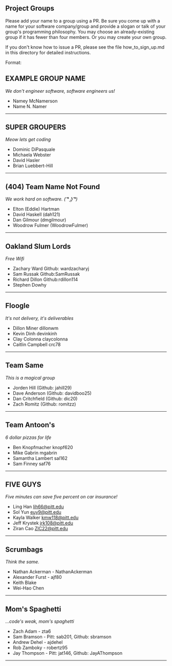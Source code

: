 
## Project Groups

Please add your name to a group using a PR.  Be sure you come up with a name for your software company/group and provide a slogan or talk of your group's programming philosophy.  You may choose an already-existing group if it has fewer than four members.  Or you may create your own group.

If you don't know how to issue a PR, please see the file how_to_sign_up.md in this directory for detailed instructions.

Format:

## EXAMPLE GROUP NAME

_We don't engineer software, software engineers us!_

  * Namey McNamerson
  * Name N. Namer

----


## SUPER GROUPERS

_Meow lets get coding_

  * Dominic DiPasquale
  * Michaela Webster
  * David Hasler
  * Brian Luebbert-Hill

----

## (404) Team Name Not Found

_We work hard on software. ( ͡° ͜ʖ ͡°)_

  * Elton (Eddie) Hartman
  * David Haskell (dah121)
  * Dan Gilmour (dmgilmour)
  * Woodrow Fulmer (WoodrowFulmer)

----

## Oakland Slum Lords

_Free Wifi_

 * Zachary Ward Github: wardzacharyj
 * Sam Russak Github:SamRussak
 * Richard Dillon Github:rdillon114
 * Stephen Dowhy
 
 ----

## Floogle

_It's not delivery, it's deliverables_

  * Dillon Miner dillonwm
  * Kevin Dinh devinkinh
  * Clay Colonna claycolonna
  * Caitlin Campbell crc78

----

## Team Same

_This is a magical group_

  * Jorden Hill (Github: jahill29)
  * Dave Anderson (Github: davidboo25)
  * Dan Critchfield (Github: dic20)
  * Zach Romitz (Github: romitzz)

----

## Team Antoon's

_6 dollar pizzas for life_

  * Ben Knopfmacher knopf620
  * Mike Gabrin mgabrin
  * Samantha Lambert sal162 
  * Sam Finney saf76

----

## FIVE GUYS

_Five minutes can save five percent on car insurance!_

 * Ling Han lih66@pitt.edu
 * Sol Yun euy9@pitt.edu
 * Kayla Walker kmw118@pitt.edu
 * Jeff Krystek jrk108@pitt.edu
 * Ziran Cao    ZIC22@pitt.edu

----

 ## Scrumbags
 
 _Think the same._
 
  * Nathan Ackerman - NathanAckerman
  * Alexander Furst - ajf80
  * Keith Blake
  * Wei-Hao Chen
  
 ----
  
 ## Mom's Spaghetti
 
 _...code's weak, mom's spaghetti_
  
  * Zach Adam - zta6
  * Sam Bramson - Pitt: sab201, Github: sbramson
  * Andrew Dehel - ajdehel
  * Rob Zamboky - robertz95
  * Jay Thompson - Pitt: jat146, Github: JayAThompson
  
---

